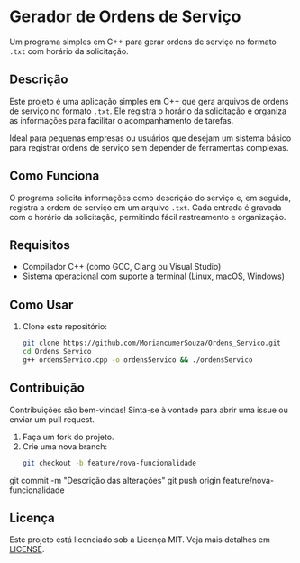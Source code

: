 # Gerador de Ordens de Serviço
Um programa simples em C++ para gerar ordens de serviço no formato `.txt` com horário da solicitação.

## Descrição
Este projeto é uma aplicação simples em C++ que gera arquivos de ordens de serviço no formato `.txt`. Ele registra o horário da solicitação e organiza as informações para facilitar o acompanhamento de tarefas.

Ideal para pequenas empresas ou usuários que desejam um sistema básico para registrar ordens de serviço sem depender de ferramentas complexas.

## Como Funciona
O programa solicita informações como descrição do serviço e, em seguida, registra a ordem de serviço em um arquivo `.txt`. Cada entrada é gravada com o horário da solicitação, permitindo fácil rastreamento e organização.

## Requisitos
- Compilador C++ (como GCC, Clang ou Visual Studio)
- Sistema operacional com suporte a terminal (Linux, macOS, Windows)

## Como Usar
1. Clone este repositório:
   ```bash
   git clone https://github.com/MoriancumerSouza/Ordens_Servico.git
   cd Ordens_Servico
   g++ ordensServico.cpp -o ordensServico && ./ordensServico


## Contribuição
Contribuições são bem-vindas! Sinta-se à vontade para abrir uma issue ou enviar um pull request.

1. Faça um fork do projeto.
2. Crie uma nova branch:
   ```bash
   git checkout -b feature/nova-funcionalidade

git commit -m "Descrição das alterações"
git push origin feature/nova-funcionalidade

## Licença
Este projeto está licenciado sob a Licença MIT.
Veja mais detalhes em [LICENSE](LICENSE).

